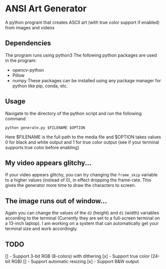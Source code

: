# ANSI Art Generator
A python program that creates ASCII art (with true color support if enabled) from images and videos

## Dependencies
The program runs using python3
The following python packages are used in the program:
- opencv-python
- Pillow
- numpy
These packages can be installed using any package manager for python like pip, conda, etc.

## Usage
Navigate to the directory of the python script and run the following command
```shell
python generate.py $FILENAME $OPTION
```
Here $FILENAME is the full path to the media file and $OPTION takes values 0 for black and white output and 1 for true color output (see if your terminal supports true color before enabling)

## My video appears glitchy...
If your video appears glitchy, you can try changing the `frame_skip` variable to a higher values (instead of 0), in effect dropping the frame-rate. This gives the generator more time to draw the characters to screen.

## The image runs out of window...
Again you can change the values of the `d2` (height) and `d1` (width) variables according to the terminal (Currently they are set to a full-screen terminal on a 13-inch laptop). I am working on a system that can automatically get your terminal size and work accordingly.

## TODO
[] - Support 3-bit RGB (8-colors) with dithering
[x] - Support true color (24-bit RGB)
[] - Support automatic resizing
[x] - Support B&W output
